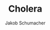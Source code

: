 ---
title: Cholera
layout: post
author: Jakob Schumacher

fortbildung: fortbildung/Cholera.html

basisdaten:
  bild: https://upload.wikimedia.org/wikipedia/commons/f/f6/Vibrio_cholerae.jpg
  kurzbeschreibung: Cholera ist ein vornehmlich über Trinkwasser übertragener Erreger, der eine starke Dehydratation verursacht. In Deutschland werden nur vereinzelt Fälle nachgewiesen.

inhalte:  
# Erregerdaten
  - id: erregername
    text: Die Cholera wird verursacht die das Bekterium Vibrio cholerae 
    kategorie: erregerdaten
  - id: erregertyp
    text: Der Erreger ist ein Bakterium. 
    kategorie: erregerdaten
  - id: erregergruppen
    text: 
    kategorie: erregerdaten
  - id: toxin
    text: Vibrio cholerae produziert das Cholera-Toxin
    kategorie: erregerdaten
  - id: erregergruppenunterschiede
    text: 
    kategorie: erregerdaten hygkowichtig
  - id: saisonalitaet
    text: 
    kategorie: zeiten
    
# Vorkommen
  - id: vorkommen_deu
    text: 1-2 Fälle werden in Deutschland jährlich gemeldet.
    kategorie: vorkommen
    quellename: Survstat
    quelleurl: https://survstat.rki.de/
  - id: vorkommen_welt
    text: Der Erreger kommt insbesondere in Ländern mit niedrigen Hygienestandards bei Trinkwasser vor.
    kategorie: vorkommen
  - id: reservoir
    text: Der Erreger kommt überall in der Umwelt vor, aber nicht in Tieren 
    kategorie: vorkommen
    quellename: Environmental reservoirs of Vibrio cholerae and their role in cholera
    quelleurl: https://www.ncbi.nlm.nih.gov/pubmed/23765995
      
# Zeiten
  - id: inkubationszeit
    text: Die Inkubationszeit beträgt 12 bis 96 Stunden
    kategorie: zeiten 
    quellename: The incubation period of cholera a systematic review. 
    quelleurl: https://www.ncbi.nlm.nih.gov/pmc/articles/PMC3677557/
  - id: inkubationszeit_min
    text: 
    nummer: 0.5
    kategorie: zeiten
  - id: inkubationszeit_max
    text:
    nummer: 4.5
    kategorie: zeiten
  - id: ansteckungszeit_normal
    text: Erkrankte Personen sind eigentlich nicht ansteckend.
    kategorie: zeiten
  - id: ansteckungszeit_lang 
    text: 
    kategorie: zeiten

# Klinik
  - id: symptome
    text: Krankheitszeichen sind Erbrechen und reiswasserartiger Durchfall in großen Mengen.
    kategorie: klinik
  - id: komplikationen
    text: |
      Als Komplikation kann auftreten: Dehydratation
    kategorie: klinik
  - id: krankheitsdauer
    text: 
    kategorie: klinik
  - id: asymptomatik
    text: In etwa 65 von 100 Personen entwickeln keine Krankheitszeichen.
    kategorie: klinik
  - id: letalität
    text: 
    kategorie: klinik

# Übertragungswege
  - id: uebertragungswege
    text: | 
      Der Erreger wird durch Trinkwasser übertragen. 
    kategorie: uebertragungswege hygkowichtig

# Meldung
  - varname: IFSG_6_1_2
  - varname: IFSG_7
  - varname: IFSG_34 

aktionsbausteine:
  - varname: IFSG12
  - varname: GETINFO
  - varname: UEBERMITTLUNG
  - varname: AUSBRUCHSUNTERSUCHUNG
  - varname: UNTERRICHTUNG_GA
  - varname: TV34
  - varname: TV42
  - varname: ESSENAUFREISEN
  
interview:     
  - varname: KRANKHEITSZEICHEN
  - varname: ERKRANKUNGSBEGINN
  - varname: AUSLANDSAUFENTHALT
  - varname: HOSPITALISIERUNG
  - varname: AUSBRUCHSABKLAERUNG
  - varname: KONTAKTIN33
  - varname: IN33EINRICHTUNG
  - varname: IN36EINRICHTUNG
  - varname: LEBENSMITTELARBEIT


    
quellen:
  - name: European center for diesease control (englisch)
    webseite: https://www.ecdc.europa.eu/en/cholera
  - name: Wikipedia-Eintrag
    webseite: https://de.wikipedia.org/wiki/Cholera
  - name: US-Center for diesease control (englisch)
    webseite: https://www.cdc.gov/cholera/
  - name: Pubmed - Sammlung wissenschaftlicher Publikationen (englisch)
    webseite: https://www.ncbi.nlm.nih.gov/pubmed?term=%22Cholera%22%5BMesh%5D
---